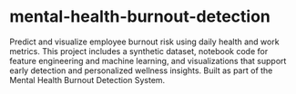 # mental-health-burnout-detection
Predict and visualize employee burnout risk using daily health and work metrics. This project includes a synthetic dataset, notebook code for feature engineering and machine learning, and visualizations that support early detection and personalized wellness insights. Built as part of the Mental Health Burnout Detection System.
